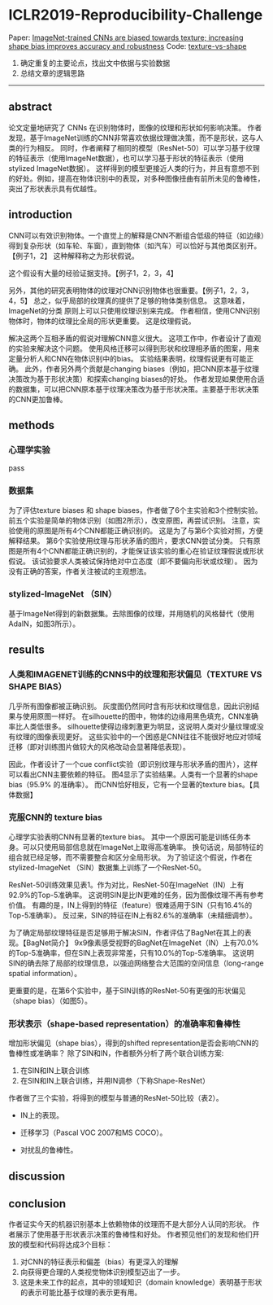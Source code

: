 # ICLR2019-Reproducibility-Challenge

Paper: [ImageNet-trained CNNs are biased towards texture; increasing shape bias improves accuracy and robustness](https://openreview.net/forum?id=Bygh9j09KX)
Code: [texture-vs-shape](https://github.com/rgeirhos/texture-vs-shape)
1. 确定重复的主要论点，找出文中依据与实验数据
1. 总结文章的逻辑思路


---
## abstract
论文定量地研究了 CNNs 在识别物体时，图像的纹理和形状如何影响决策。
作者发现，基于ImageNet训练的CNN非常喜欢依据纹理做决策，而不是形状，这与人类的行为相反。
同时，作者阐释了相同的模型（ResNet-50）可以学习基于纹理的特征表示（使用ImageNet数据），也可以学习基于形状的特征表示（使用stylized ImageNet数据）。
这样得到的模型更接近人类的行为，并且有意想不到的好处。例如，提高在物体识别中的表现，对多种图像扭曲有前所未见的鲁棒性，突出了形状表示具有优越性。

## introduction
CNN可以有效识别物体。一个直觉上的解释是CNN不断组合低级的特征（如边缘）得到复杂形状（如车轮、车窗），直到物体（如汽车）可以恰好与其他类区别开。
【例子1，2】
这种解释称之为形状假说。

这个假设有大量的经验证据支持。【例子1，2，3，4】

另外，其他的研究表明物体的纹理对CNN识别物体也很重要。【例子1，2，3，4，5】
总之，似乎局部的纹理真的提供了足够的物体类别信息。
这意味着，ImageNet的分类 原则上可以只使用纹理识别来完成。
作者相信，使用CNN识别物体时，物体的纹理比全局的形状更重要。
这是纹理假说。

解决这两个互相矛盾的假说对理解CNN意义很大。
这项工作中，作者设计了直观的实验来解决这个问题。
使用风格迁移可以得到形状和纹理相矛盾的图案，用来定量分析人和CNN在物体识别中的bias。
实验结果表明，纹理假说更有可能正确。
此外，作者另外两个贡献是changing biases（例如，把CNN原本基于纹理决策改为基于形状决策）和探索changing biases的好处。
作者发现如果使用合适的数据集，可以把CNN原本基于纹理决策改为基于形状决策。主要基于形状决策的CNN更加鲁棒。

## methods
### 心理学实验
pass
### 数据集
为了评估texture biases 和 shape biases，作者做了6个主实验和3个控制实验。
前五个实验是简单的物体识别（如图2所示），改变原图，再尝试识别。
注意，实验使用的原图是所有4个CNN都能正确识别的。
这是为了与第6个实验对照，方便解释结果。
第6个实验使用纹理与形状矛盾的图片，要求CNN尝试分类。
只有原图是所有4个CNN都能正确识别的，才能保证该实验的重心在验证纹理假说或形状假说。
该试验要求人类被试保持绝对中立态度（即不要偏向形状或纹理）。
因为没有正确的答案，作者关注被试的主观想法。

### stylized-ImageNet （SIN）
基于ImageNet得到的新数据集。去除图像的纹理，并用随机的风格替代（使用AdaIN，如图3所示）。
## results
### 人类和IMAGENET训练的CNNS中的纹理和形状偏见（TEXTURE VS SHAPE BIAS）
几乎所有图像都被正确识别。
灰度图仍然同时含有形状和纹理信息，因此识别结果与使用原图一样好。
在silhouette的图中，物体的边缘用黑色填充，CNN准确率比人类低很多。
silhouette使得边缘刺激更为明显，这说明人类对少量纹理或没有纹理的图像表现更好。
这些实验中的一个困惑是CNN往往不能很好地应对领域迁移（即对训练图片做较大的风格改动会显著降低表现）。

因此，作者设计了一个cue conflict实验（即识别纹理与形状矛盾的图片），这样可以看出CNN主要依赖的特征。
图4显示了实验结果。人类有一个显著的shape bias（95.9% 的准确率）。
而CNN恰好相反，它有一个显著的texture bias。【具体数据】

### 克服CNN的 texture bias
心理学实验表明CNN有显著的texture bias。
其中一个原因可能是训练任务本身。可以只使用局部信息就在ImageNet上取得高准确率。
换句话说，局部特征的组合就已经足够，而不需要整合和区分全局形状。
为了验证这个假说，作者在stylized-ImageNet （SIN）数据集上训练了一个ResNet-50。

ResNet-50训练效果见表1。作为对比，ResNet-50在ImageNet（IN）上有92.9%的Top-5准确率。
这说明SIN是比IN更难的任务，因为图像纹理不再有参考价值。
有趣的是，IN上得到的特征（feature）很难适用于SIN（只有16.4%的Top-5准确率）。
反过来，SIN的特征在IN上有82.6%的准确率（未精细调参）。

为了确定局部纹理特征是否足够用于解决SIN，作者评估了BagNet在其上的表现。【BagNet简介】
9x9像素感受视野的BagNet在ImageNet（IN）上有70.0%的Top-5准确率，但在SIN上表现非常差，只有10.0%的Top-5准确率。
这说明SIN的确去除了局部的纹理信息，以强迫网络整合大范围的空间信息（long-range spatial information）。

更重要的是，在第6个实验中，基于SIN训练的ResNet-50有更强的形状偏见（shape bias）（如图5）。

### 形状表示（shape-based representation）的准确率和鲁棒性
增加形状偏见（shape bias），得到的shifted representation是否会影响CNN的鲁棒性或准确率？
除了SIN和IN，作者额外分析了两个联合训练方案:
1. 在SIN和IN上联合训练
1. 在SIN和IN上联合训练，并用IN调参（下称Shape-ResNet）

作者做了三个实验，将得到的模型与普通的ResNet-50比较（表2）。
- IN上的表现。

- 迁移学习（Pascal VOC 2007和MS COCO）。

- 对扰乱的鲁棒性。

## discussion

## conclusion
作者证实今天的机器识别基本上依赖物体的纹理而不是大部分人认同的形状。
作者展示了使用基于形状表示决策的鲁棒性和好处。
作者预见他们的发现和他们开放的模型和代码将达成3个目标：
1. 对CNN的特征表示和偏差（bias）有更深入的理解
1. 向获得更合理的人类视觉物体识别模型迈出了一步。 
1. 这是未来工作的起点，其中的领域知识（domain knowledge）表明基于形状的表示可能比基于纹理的表示更有用。
